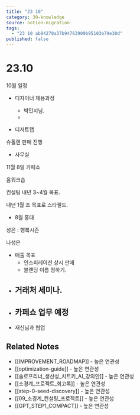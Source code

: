 ```yaml
---
title: "23 10"
category: 30-knowledge
source: notion-migration
tags:
  - "23 10 ab94270a37b94763909b95103e79e30d"
published: false
---
```


# 23.10

10월 일정

* 디자이너 채용과정
  * 박민지님.
  *

* 디저트랩

슈톨렌 판매 진행

* 사무실

11월 8일 카페쇼

음워크숍

컨설팅 내년 3~4월 목표.

내년 1월 초 목표로 스타필드.

* 8월 홍대

성은 : 행복시즌

나성은

* 매출 목표
  * 인스피레이션 상시 판매
  * 블랜딩 이름 정하기.
* ## 거래처 세미나.
* ## 카페쇼 업무 예정
* 재신님과 협업

## Related Notes
- [[IMPROVEMENT_ROADMAP]] - 높은 연관성
- [[optimization-guide]] - 높은 연관성
- [[솔로프리너_생산성_치트키_AI_강의안]] - 높은 연관성
- [[소경계_프로젝트_회고록]] - 높은 연관성
- [[step-0-seed-discovery]] - 높은 연관성
- [[09_소경계_컨설팅_프로젝트]] - 높은 연관성
- [[GPT_STEP1_COMPACT]] - 높은 연관성
